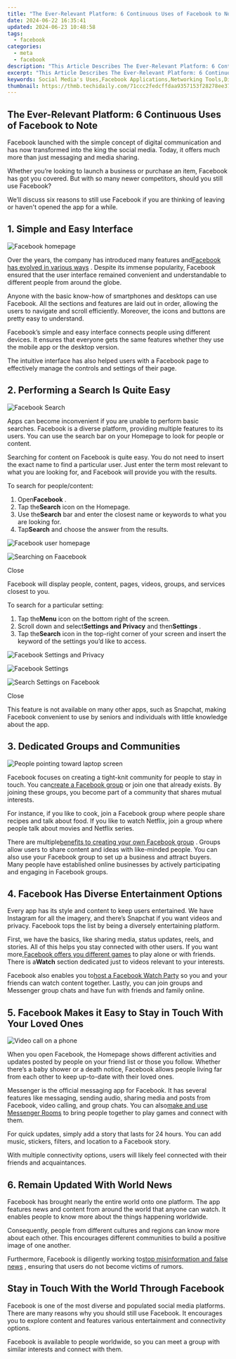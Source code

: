 ```yaml
---
title: "The Ever-Relevant Platform: 6 Continuous Uses of Facebook to Note"
date: 2024-06-22 16:35:41
updated: 2024-06-23 10:48:58
tags:
  - facebook
categories:
  - meta
  - facebook
description: "This Article Describes The Ever-Relevant Platform: 6 Continuous Uses of Facebook to Note"
excerpt: "This Article Describes The Ever-Relevant Platform: 6 Continuous Uses of Facebook to Note"
keywords: Social Media's Uses,Facebook Applications,Networking Tools,Digital Communication,Online Engagement,Platform Versatility,Continuous Functionality
thumbnail: https://thmb.techidaily.com/71ccc2fedcffdaa9357153f28278ee3778285e29e6f3d8460fc68588e03103f5.jpg
---
```


## The Ever-Relevant Platform: 6 Continuous Uses of Facebook to Note

 Facebook launched with the simple concept of digital communication and has now transformed into the king the social media. Today, it offers much more than just messaging and media sharing.

 Whether you’re looking to launch a business or purchase an item, Facebook has got you covered. But with so many newer competitors, should you still use Facebook?

 We’ll discuss six reasons to still use Facebook if you are thinking of leaving or haven't opened the app for a while.

## 1\. Simple and Easy Interface

![Facebook homepage](https://static1.makeuseofimages.com/wordpress/wp-content/uploads/2023/01/facebook-homepage.jpg)

 Over the years, the company has introduced many features and[Facebook has evolved in various ways](https://www.makeuseof.com/evolution-of-facebook/) . Despite its immense popularity, Facebook ensured that the user interface remained convenient and understandable to different people from around the globe.

 Anyone with the basic know-how of smartphones and desktops can use Facebook. All the sections and features are laid out in order, allowing the users to navigate and scroll efficiently. Moreover, the icons and buttons are pretty easy to understand.

 Facebook’s simple and easy interface connects people using different devices. It ensures that everyone gets the same features whether they use the mobile app or the desktop version.

 The intuitive interface has also helped users with a Facebook page to effectively manage the controls and settings of their page.

## 2\. Performing a Search Is Quite Easy

![Facebook Search](https://static1.makeuseofimages.com/wordpress/wp-content/uploads/2023/01/facebook-search.jpg)

 Apps can become inconvenient if you are unable to perform basic searches. Facebook is a diverse platform, providing multiple features to its users. You can use the search bar on your Homepage to look for people or content.

 Searching for content on Facebook is quite easy. You do not need to insert the exact name to find a particular user. Just enter the term most relevant to what you are looking for, and Facebook will provide you with the results.

To search for people/content:

1. Open**Facebook** .
2. Tap the**Search** icon on the Homepage.
3. Use the**Search** bar and enter the closest name or keywords to what you are looking for.
4. Tap**Search** and choose the answer from the results.

![Facebook user homepage](https://static1.makeuseofimages.com/wordpress/wp-content/uploads/2023/01/facebook-user-homepage.JPG)

![Searching on Faacebook](https://static1.makeuseofimages.com/wordpress/wp-content/uploads/2023/01/searching-on-faacebook.JPG)

Close

 Facebook will display people, content, pages, videos, groups, and services closest to you.

To search for a particular setting:

1. Tap the**Menu** icon on the bottom right of the screen.
2. Scroll down and select**Settings and Privacy** and then**Settings** .
3. Tap the**Search** icon in the top-right corner of your screen and insert the keyword of the settings you’d like to access.

![Facebook Settings and Privacy](https://static1.makeuseofimages.com/wordpress/wp-content/uploads/2023/01/facebook-settings-and-privacy.JPG)

![Facebook Settings](https://static1.makeuseofimages.com/wordpress/wp-content/uploads/2023/01/facebook-settings.JPG)

![Search Settings on Facebook](https://static1.makeuseofimages.com/wordpress/wp-content/uploads/2023/01/seaching-settings-on-facebook.JPG)

Close

 This feature is not available on many other apps, such as Snapchat, making Facebook convenient to use by seniors and individuals with little knowledge about the app.

## 3\. Dedicated Groups and Communities

![People pointing toward laptop screen](https://static1.makeuseofimages.com/wordpress/wp-content/uploads/2023/01/people-pointing-toward-laptop-screen.jpg)

 Facebook focuses on creating a tight-knit community for people to stay in touch. You can[create a Facebook group](https://www.makeuseof.com/create-facebook-group/) or join one that already exists. By joining these groups, you become part of a community that shares mutual interests.

 For instance, if you like to cook, join a Facebook group where people share recipes and talk about food. If you like to watch Netflix, join a group where people talk about movies and Netflix series.

 There are multiple[benefits to creating your own Facebook group](https://www.makeuseof.com/benefits-creating-facebook-group/) . Groups allow users to share content and ideas with like-minded people. You can also use your Facebook group to set up a business and attract buyers. Many people have established online businesses by actively participating and engaging in Facebook groups.

## 4\. Facebook Has Diverse Entertainment Options

 Every app has its style and content to keep users entertained. We have Instagram for all the imagery, and there’s Snapchat if you want videos and privacy. Facebook tops the list by being a diversely entertaining platform.

 First, we have the basics, like sharing media, status updates, reels, and stories. All of this helps you stay connected with other users. If you want more,[Facebook offers you different games](https://www.makeuseof.com/tag/facebook-instant-games/) to play alone or with friends. There is a**Watch** section dedicated just to videos relevant to your interests.

 Facebook also enables you to[host a Facebook Watch Party](https://www.makeuseof.com/tag/facebook-watch-party/) so you and your friends can watch content together. Lastly, you can join groups and Messenger group chats and have fun with friends and family online.

## 5\. Facebook Makes it Easy to Stay in Touch With Your Loved Ones

![Video call on a phone](https://static1.makeuseofimages.com/wordpress/wp-content/uploads/2023/01/video-call-on-a-phone.jpg)

 When you open Facebook, the Homepage shows different activities and updates posted by people on your friend list or those you follow. Whether there’s a baby shower or a death notice, Facebook allows people living far from each other to keep up-to-date with their loved ones.

 Messenger is the official messaging app for Facebook. It has several features like messaging, sending audio, sharing media and posts from Facebook, video calling, and group chats. You can also[make and use Messenger Rooms](https://www.makeuseof.com/how-to-use-facebook-messenger-rooms/) to bring people together to play games and connect with them.

 For quick updates, simply add a story that lasts for 24 hours. You can add music, stickers, filters, and location to a Facebook story.

 With multiple connectivity options, users will likely feel connected with their friends and acquaintances.

## 6\. Remain Updated With World News

 Facebook has brought nearly the entire world onto one platform. The app features news and content from around the world that anyone can watch. It enables people to know more about the things happening worldwide.

 Consequently, people from different cultures and regions can know more about each other. This encourages different communities to build a positive image of one another.

 Furthermore, Facebook is diligently working to[stop misinformation and false news](https://www.facebook.com/formedia/blog/working-to-stop-misinformation-and-false-news) , ensuring that users do not become victims of rumors.

## Stay in Touch With the World Through Facebook

 Facebook is one of the most diverse and populated social media platforms. There are many reasons why you should still use Facebook. It encourages you to explore content and features various entertainment and connectivity options.

 Facebook is available to people worldwide, so you can meet a group with similar interests and connect with them.


<ins class="adsbygoogle"
     style="display:block"
     data-ad-format="autorelaxed"
     data-ad-client="ca-pub-7571918770474297"
     data-ad-slot="1223367746"></ins>



<ins class="adsbygoogle"
     style="display:block"
     data-ad-client="ca-pub-7571918770474297"
     data-ad-slot="8358498916"
     data-ad-format="auto"
     data-full-width-responsive="true"></ins>
